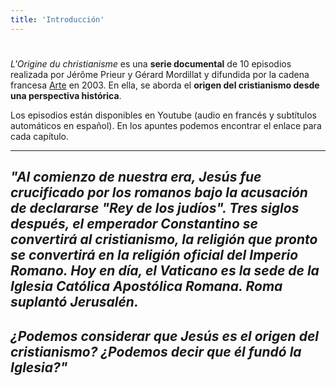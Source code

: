 ```yaml
---
title: 'Introducción'
---
```


#

<style>
  .md-nav--primary .md-nav__link[for=__toc] ~ .md-nav {
    display: none;
  }
</style>

*L'Origine du christianisme* es una **serie documental** de 10 episodios realizada por Jérôme Prieur y Gérard Mordillat y difundida por la cadena francesa [Arte](https://www.arte.tv/sites/corporate/es/) en 2003. En ella, se aborda el **origen del cristianismo desde una perspectiva histórica**. 

Los episodios están disponibles en Youtube (audio en francés y subtítulos automáticos en español). En los apuntes podemos encontrar el enlace para cada capítulo. 

---
## *"Al comienzo de nuestra era, Jesús fue crucificado por los romanos bajo la acusación de declararse "Rey de los judíos". Tres siglos después, el emperador Constantino se convertirá al cristianismo, la religión que pronto se convertirá en la religión oficial del Imperio Romano. Hoy en día, el Vaticano es la sede de la Iglesia Católica Apostólica Romana. Roma suplantó Jerusalén.*  
## *¿Podemos considerar que Jesús es el origen del cristianismo? ¿Podemos decir que él fundó la Iglesia?"*